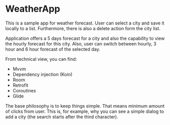 # WeatherApp

This is a sample app for weather forecast. User can select a city and save it locally to a list. Furthermore, there is also a delete action form the city list.

Application offers a 5 days forecast for a city and also the capability to view the hourly forecast for this city. Also, user can switch between hourly, 3 hour
and 6 hour forecast of the selected day.

From technical view, you can find:
- Mvvm
- Dependency injection (Koin)
- Room
- Retrofit
- Coroutines
- Glide

The base philosophy is to keep things simple. That means minimum amount of clicks from user. This is, for example, why you can see a simple dialog to add a city 
(the search starts after the third character).
